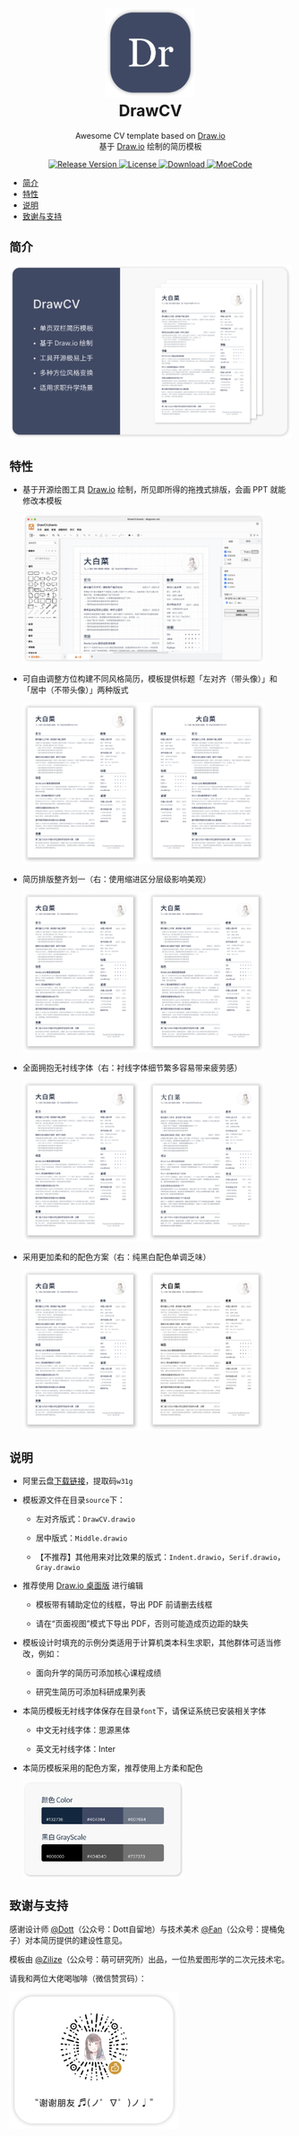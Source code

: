 <h1 align="center">
  <img src="./asset/Logo.png" width="160px" height="160px" />
  <br />
  DrawCV
</h1>

<p align="center">Awesome CV template based on <a href="https://draw.io/">Draw.io</a> <br/>基于 <a href="https://draw.io/">Draw.io</a> 绘制的简历模板</p>

<div align="center">
  <a href="https://github.com/zilize/drawcv">
    <img alt="Release Version" src="https://img.shields.io/badge/release-v1.0.0-blue" />
  </a>
  <a href="./LICENSE">
    <img alt="License" src="https://img.shields.io/badge/License-GPL-blue.svg" />
  </a>
  <a href="https://www.aliyundrive.com/s/nGSmDSe4zT1">
    <img alt="Download" src="https://img.shields.io/badge/%E4%B8%8B%E8%BD%BD-%E9%98%BF%E9%87%8C%E4%BA%91%E7%9B%98-orange">
  </a>
  <a href="https://moecode.com">
    <img alt="MoeCode" src="https://img.shields.io/badge/%E5%85%AC%E4%BC%97%E5%8F%B7-%E8%90%8C%E5%8F%AF%E7%A0%94%E7%A9%B6%E6%89%80-9cf">
  </a>
</div>

- [简介](#简介)
- [特性](#特性)
- [说明](#说明)
- [致谢与支持](#致谢与支持)

## 简介

![](./asset/Banner.png)

## 特性

- 基于开源绘图工具 [Draw.io](https://draw.io/) 绘制，所见即所得的拖拽式排版，会画 PPT 就能修改本模板

  <img src="./asset/Edit.png" style="width:90%;" />

- 可自由调整方位构建不同风格简历，模板提供标题「左对齐（带头像）」和「居中（不带头像）」两种版式

  <img src="./asset/Middle.png" style="width:90%;" />

- 简历排版整齐划一（右：使用缩进区分层级影响美观）

  <img src="./asset/Indent.png" style="width:90%;" />

- 全面拥抱无衬线字体（右：衬线字体细节繁多容易带来疲劳感）

  <img src="./asset/Serif.png" style="width:90%;" />

- 采用更加柔和的配色方案（右：纯黑白配色单调乏味）

  <img src="./asset/Gray.png" style="width:90%;" />

## 说明

- 阿里云盘[下载链接](https://www.aliyundrive.com/s/nGSmDSe4zT1)，提取码`w31g`

- 模板源文件在目录`source`下：

  - 左对齐版式：`DrawCV.drawio`

  - 居中版式：`Middle.drawio`

  - 【不推荐】其他用来对比效果的版式：`Indent.drawio`，`Serif.drawio`，`Gray.drawio`

- 推荐使用 [Draw.io 桌面版](https://www.diagrams.net/) 进行编辑

  - 模板带有辅助定位的线框，导出 PDF 前请删去线框

  - 请在“页面视图”模式下导出 PDF，否则可能造成页边距的缺失

- 模板设计时填充的示例分类适用于计算机类本科生求职，其他群体可适当修改，例如：

  - 面向升学的简历可添加核心课程成绩

  - 研究生简历可添加科研成果列表

- 本简历模板无衬线字体保存在目录`font`下，请保证系统已安装相关字体

  - 中文无衬线字体：思源黑体

  - 英文无衬线字体：Inter

- 本简历模板采用的配色方案，推荐使用上方柔和配色

  <img src="./asset/Color.png" style="width:60%;" />


## 致谢与支持

感谢设计师 [@Dott](https://dott.love)（公众号：Dott自留地）与技术美术 [@Fan]()（公众号：提桶兔子）对本简历提供的建设性意见。

模板由 [@Zilize](https://moecode.com)（公众号：萌可研究所）出品，一位热爱图形学的二次元技术宅。

请我和两位大佬喝咖啡（微信赞赏码）：

<img src="./asset/Donate.png" style="width:60%;" />
